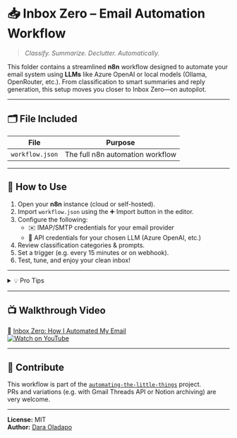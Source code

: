 # 📥 Inbox Zero – Email Automation Workflow

> *Classify. Summarize. Declutter. Automatically.*

This folder contains a streamlined **n8n** workflow designed to automate your email system using **LLMs** like Azure OpenAI or local models (Ollama, OpenRouter, etc.). From classification to smart summaries and reply generation, this setup moves you closer to Inbox Zero—on autopilot.

---

## 🗂️ File Included

| File           | Purpose                         |
|----------------|---------------------------------|
| `workflow.json`| The full n8n automation workflow|

---

## 🚀 How to Use

1. Open your **n8n** instance (cloud or self-hosted).
2. Import `workflow.json` using the ➕ Import button in the editor.
3. Configure the following:
   - ✉️ IMAP/SMTP credentials for your email provider
   - 🤖 API credentials for your chosen LLM (Azure OpenAI, etc.)
4. Review classification categories & prompts.
5. Set a trigger (e.g. every 15 minutes or on webhook).
6. Test, tune, and enjoy your clean inbox!

---

<details>
  <summary>💡 Pro Tips</summary>

  - Store sensitive credentials in **n8n’s Credentials Manager**.
  - Customize prompt language to match your tone of voice.
  - Add logic to forward, archive, or log important summaries to Notion, Obsidian, or Slack.
  - Extend with daily digest summaries or notification bots.

</details>

---

## 📺 Walkthrough Video

🎥 [Inbox Zero: How I Automated My Email](https://youtu.be/4a0vVQNyiMY)  
[![Watch on YouTube](https://img.youtube.com/vi/aeauRwQoeoY/hqdefault.jpg)](https://youtu.be/4a0vVQNyiMY)

---

## 🙌 Contribute

This workflow is part of the [`automating-the-little-things`](https://github.com/DaraOladapo/automating-the-little-things) project.  
PRs and variations (e.g. with Gmail Threads API or Notion archiving) are very welcome.

---

**License:** MIT  
**Author:** [Dara Oladapo](https://github.com/DaraOladapo)
